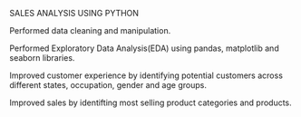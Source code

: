 SALES ANALYSIS USING PYTHON

Performed data cleaning and manipulation.

Performed Exploratory Data Analysis(EDA) using pandas, matplotlib and seaborn libraries.

Improved customer experience by identifying potential customers across different states, 
occupation, gender and age groups.

Improved sales by identifting most selling product categories and products.
